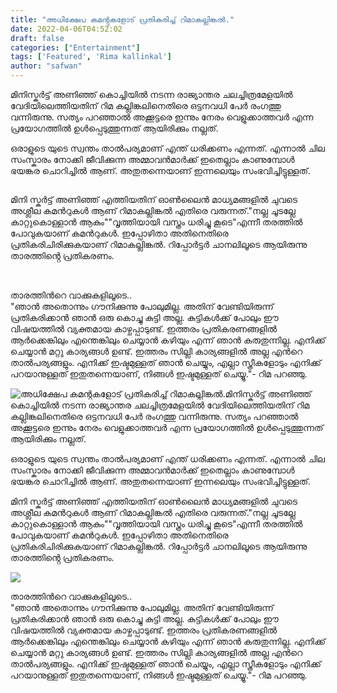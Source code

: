```yaml
---
title: "അധിക്ഷേപ കമൻ്റുകളോട് പ്രതികരിച്ച് റിമാകല്ലിങ്കൽ."
date: 2022-04-06T04:52:02
draft: false
categories: ["Entertainment"]
tags: ['Featured', 'Rima kallinkal']
author: "safwan"
---
```


<!-- wp:paragraph -->
<p>മിനിസ്കർട്ട് അണിഞ്ഞ് കൊച്ചിയിൽ നടന്ന രാജ്യാന്തര ചലച്ചിത്രമേളയിൽ വേദിയിലെത്തിയതിന് റിമ കല്ലിങ്കലിനെതിരെ ഒട്ടനവധി പേർ രംഗത്തു വന്നിരുന്നു. സത്യം പറഞ്ഞാൽ അക്കൂട്ടരെ ഇന്നും നേരം വെളുക്കാത്തവർ എന്ന പ്രയോഗത്തിൽ ഉൾപ്പെടുത്തുന്നത് ആയിരിക്കും നല്ലത്. </p>
<!-- /wp:paragraph -->

<!-- wp:paragraph -->
<p>ഒരാളുടെ യുടെ സ്വന്തം താൽപര്യമാണ് എന്ത് ധരിക്കണം എന്നത്. എന്നാൽ ചില സംസ്കാരം നോക്കി ജീവിക്കുന്ന അമ്മാവൻമാർക്ക് ഇതെല്ലാം കാണുമ്പോൾ ഭയങ്കര ചൊറിച്ചിൽ ആണ്. അതുതന്നെയാണ് ഇന്നലെയും സംഭവിച്ചിട്ടുള്ളത്. </p>
<!-- /wp:paragraph -->

<!-- wp:image {"id":328518,"sizeSlug":"large"} -->
<figure class="wp-block-image size-large"><img src="https://cdn.boolokam.com/articles/2022/04/sumesh_sukumaran_-post-2022_04_05_06_44-818x1024.jpg" alt="" class="wp-image-328518"/></figure>
<!-- /wp:image -->

<!-- wp:paragraph -->
<p>മിനി സ്കർട്ട് അണിഞ്ഞ് എത്തിയതിന് ഓൺലൈൻ മാധ്യമങ്ങളിൽ  ചുവടെ അശ്ലീല കമൻറുകൾ ആണ് റിമാകല്ലിങ്കൽ എതിരെ വരുന്നത്."നല്ല ചൂടല്ലേ കാറ്റുകൊള്ളാൻ ആകും""വൃത്തിയായി വസ്ത്രം ധരിച്ചു കൂടെ"എന്നീ തരത്തിൽ പോവുകയാണ് കമൻറുകൾ. ഇപ്പോഴിതാ അതിനെതിരെ പ്രതികരിചിരിക്കുകയാണ് റിമാകല്ലിങ്കൽ. റിപ്പോർട്ടർ ചാനലിലൂടെ ആയിരുന്നു താരത്തിൻ്റെ പ്രതികരണം.</p>
<!-- /wp:paragraph -->

<!-- wp:image {"id":328517,"sizeSlug":"large"} -->
<figure class="wp-block-image size-large"><img src="https://cdn.boolokam.com/articles/2022/04/sumesh_sukumaran_-post-2022_04_05_06_44-1-819x1024.jpg" alt="" class="wp-image-328517"/></figure>
<!-- /wp:image -->

<!-- wp:paragraph -->
<p><br />താരത്തിൻറെ വാക്കുകളിലൂടെ..<br />"ഞാൻ അതൊന്നും ഗൗനിക്കുന്നു പോലുമില്ല. അതിന് വേണ്ടിയിരുന്ന് പ്രതികരിക്കാൻ ഞാൻ ഒരു കൊച്ചു കുട്ടി അല്ല. കുട്ടികൾക്ക് പോലും ഈ വിഷയത്തിൽ വ്യക്തമായ കാഴ്ചപ്പാടുണ്ട്. ഇത്തരം പ്രതികരണങ്ങളിൽ ആർക്കെങ്കിലും എന്തെങ്കിലും ചെയ്യാൻ കഴിയും എന്ന് ഞാൻ കരുതുന്നില്ല. എനിക്ക് ചെയ്യാൻ മറ്റു കാര്യങ്ങൾ ഉണ്ട്. ഇത്തരം സില്ലി കാര്യങ്ങളിൽ അല്ല എൻറെ താൽപര്യങ്ങളും. എനിക്ക് ഇഷ്ടമുള്ളത് ഞാൻ ചെയ്യും, എല്ലാ സ്ത്രീകളോടും എനിക്ക് പറയാനുള്ളത് ഇതുതന്നെയാണ്, നിങ്ങൾ ഇഷ്ടമുള്ളത് ചെയ്യൂ."- റിമ പറഞ്ഞു.</p>
<!-- /wp:paragraph -->


![അധിക്ഷേപ കമൻ്റുകളോട് പ്രതികരിച്ച് റിമാകല്ലിങ്കൽ.](https://cdn.boolokam.com/articles/2022/04/sumesh_sukumaran_-post-2022_04_05_06_44-818x1024.jpg)മിനിസ്കർട്ട് അണിഞ്ഞ് കൊച്ചിയിൽ നടന്ന രാജ്യാന്തര ചലച്ചിത്രമേളയിൽ വേദിയിലെത്തിയതിന് റിമ കല്ലിങ്കലിനെതിരെ ഒട്ടനവധി പേർ രംഗത്തു വന്നിരുന്നു. സത്യം പറഞ്ഞാൽ അക്കൂട്ടരെ ഇന്നും നേരം വെളുക്കാത്തവർ എന്ന പ്രയോഗത്തിൽ ഉൾപ്പെടുത്തുന്നത് ആയിരിക്കും നല്ലത്. 

ഒരാളുടെ യുടെ സ്വന്തം താൽപര്യമാണ് എന്ത് ധരിക്കണം എന്നത്. എന്നാൽ ചില സംസ്കാരം നോക്കി ജീവിക്കുന്ന അമ്മാവൻമാർക്ക് ഇതെല്ലാം കാണുമ്പോൾ ഭയങ്കര ചൊറിച്ചിൽ ആണ്. അതുതന്നെയാണ് ഇന്നലെയും സംഭവിച്ചിട്ടുള്ളത്. 

മിനി സ്കർട്ട് അണിഞ്ഞ് എത്തിയതിന് ഓൺലൈൻ മാധ്യമങ്ങളിൽ ചുവടെ അശ്ലീല കമൻറുകൾ ആണ് റിമാകല്ലിങ്കൽ എതിരെ വരുന്നത്."നല്ല ചൂടല്ലേ കാറ്റുകൊള്ളാൻ ആകും""വൃത്തിയായി വസ്ത്രം ധരിച്ചു കൂടെ"എന്നീ തരത്തിൽ പോവുകയാണ് കമൻറുകൾ. ഇപ്പോഴിതാ അതിനെതിരെ പ്രതികരിചിരിക്കുകയാണ് റിമാകല്ലിങ്കൽ. റിപ്പോർട്ടർ ചാനലിലൂടെ ആയിരുന്നു താരത്തിൻ്റെ പ്രതികരണം.

![](https://cdn.boolokam.com/articles/2022/04/sumesh_sukumaran_-post-2022_04_05_06_44-1-819x1024.jpg)

  
താരത്തിൻറെ വാക്കുകളിലൂടെ..  
"ഞാൻ അതൊന്നും ഗൗനിക്കുന്നു പോലുമില്ല. അതിന് വേണ്ടിയിരുന്ന് പ്രതികരിക്കാൻ ഞാൻ ഒരു കൊച്ചു കുട്ടി അല്ല. കുട്ടികൾക്ക് പോലും ഈ വിഷയത്തിൽ വ്യക്തമായ കാഴ്ചപ്പാടുണ്ട്. ഇത്തരം പ്രതികരണങ്ങളിൽ ആർക്കെങ്കിലും എന്തെങ്കിലും ചെയ്യാൻ കഴിയും എന്ന് ഞാൻ കരുതുന്നില്ല. എനിക്ക് ചെയ്യാൻ മറ്റു കാര്യങ്ങൾ ഉണ്ട്. ഇത്തരം സില്ലി കാര്യങ്ങളിൽ അല്ല എൻറെ താൽപര്യങ്ങളും. എനിക്ക് ഇഷ്ടമുള്ളത് ഞാൻ ചെയ്യും, എല്ലാ സ്ത്രീകളോടും എനിക്ക് പറയാനുള്ളത് ഇതുതന്നെയാണ്, നിങ്ങൾ ഇഷ്ടമുള്ളത് ചെയ്യൂ."- റിമ പറഞ്ഞു.
